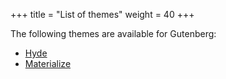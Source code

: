 +++
title = "List of themes"
weight = 40
+++

The following themes are available for Gutenberg:

- [Hyde](https://github.com/Keats/gutenberg-hyde)
- [Materialize](https://github.com/verpeteren/gutenberg-materialize)
